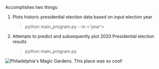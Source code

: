 Accomplishes two things:

1) Plots historic presidential election data based on input election year
   > python main_program.py --in <'year'>
2) Attempts to predict and subsequently plot 2020 Presidential election results
   > python main_program.py

![Philadelphia's Magic Gardens. This place was so cool!](/tristanherink/1992_Presidential_Results.jpg)

